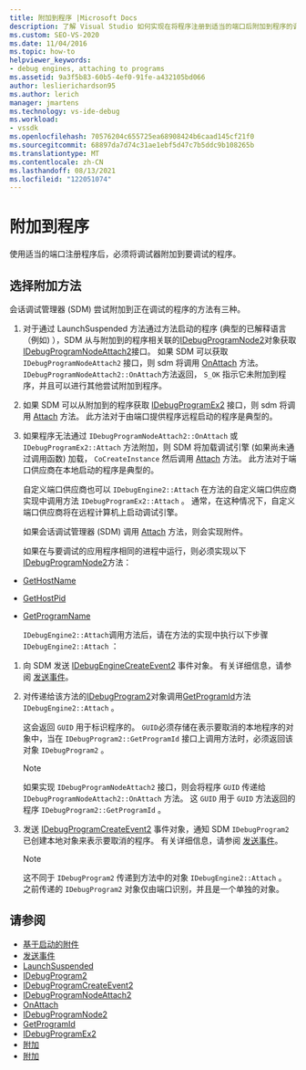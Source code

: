 ```yaml
---
title: 附加到程序 |Microsoft Docs
description: 了解 Visual Studio 如何实现在将程序注册到适当的端口后附加到程序的调试器。
ms.custom: SEO-VS-2020
ms.date: 11/04/2016
ms.topic: how-to
helpviewer_keywords:
- debug engines, attaching to programs
ms.assetid: 9a3f5b83-60b5-4ef0-91fe-a432105bd066
author: leslierichardson95
ms.author: lerich
manager: jmartens
ms.technology: vs-ide-debug
ms.workload:
- vssdk
ms.openlocfilehash: 70576204c655725ea68908424b6caad145cf21f0
ms.sourcegitcommit: 68897da7d74c31ae1ebf5d47c7b5ddc9b108265b
ms.translationtype: MT
ms.contentlocale: zh-CN
ms.lasthandoff: 08/13/2021
ms.locfileid: "122051074"
---
```

# <a name="attach-to-the-program"></a>附加到程序
使用适当的端口注册程序后，必须将调试器附加到要调试的程序。

## <a name="choose-how-to-attach"></a>选择附加方法
 会话调试管理器 (SDM) 尝试附加到正在调试的程序的方法有三种。

1. 对于通过 LaunchSuspended 方法通过[](../../extensibility/debugger/reference/idebugenginelaunch2-launchsuspended.md)方法启动的程序 (典型的已解释语言（例如) ），SDM 从与附加到的程序相关联的[IDebugProgramNode2](../../extensibility/debugger/reference/idebugprogramnode2.md)对象获取[IDebugProgramNodeAttach2](../../extensibility/debugger/reference/idebugprogramnodeattach2.md)接口。 如果 SDM 可以获取 `IDebugProgramNodeAttach2` 接口，则 sdm 将调用 [OnAttach](../../extensibility/debugger/reference/idebugprogramnodeattach2-onattach.md) 方法。 `IDebugProgramNodeAttach2::OnAttach`方法返回， `S_OK` 指示它未附加到程序，并且可以进行其他尝试附加到程序。

2. 如果 SDM 可以从附加到的程序获取 [IDebugProgramEx2](../../extensibility/debugger/reference/idebugprogramex2.md) 接口，则 sdm 将调用 [Attach](../../extensibility/debugger/reference/idebugprogramex2-attach.md) 方法。 此方法对于由端口提供程序远程启动的程序是典型的。

3. 如果程序无法通过 `IDebugProgramNodeAttach2::OnAttach` 或 `IDebugProgramEx2::Attach` 方法附加，则 SDM 将加载调试引擎 (如果尚未通过调用函数) 加载， `CoCreateInstance` 然后调用 [Attach](../../extensibility/debugger/reference/idebugengine2-attach.md) 方法。 此方法对于端口供应商在本地启动的程序是典型的。

    自定义端口供应商也可以 `IDebugEngine2::Attach` 在方法的自定义端口供应商实现中调用方法 `IDebugProgramEx2::Attach` 。 通常，在这种情况下，自定义端口供应商将在远程计算机上启动调试引擎。

   如果会话调试管理器 (SDM) 调用 [Attach](../../extensibility/debugger/reference/idebugengine2-attach.md) 方法，则会实现附件。

   如果在与要调试的应用程序相同的进程中运行，则必须实现以下 [IDebugProgramNode2](../../extensibility/debugger/reference/idebugprogramnode2.md)方法：

- [GetHostName](../../extensibility/debugger/reference/idebugprogramnode2-gethostname.md)

- [GetHostPid](../../extensibility/debugger/reference/idebugprogramnode2-gethostpid.md)

- [GetProgramName](../../extensibility/debugger/reference/idebugprogramnode2-getprogramname.md)

  `IDebugEngine2::Attach`调用方法后，请在方法的实现中执行以下步骤 `IDebugEngine2::Attach` ：

1. 向 SDM 发送 [IDebugEngineCreateEvent2](../../extensibility/debugger/reference/idebugenginecreateevent2.md) 事件对象。 有关详细信息，请参阅 [发送事件](../../extensibility/debugger/sending-events.md)。

2. 对传递给该方法的[IDebugProgram2](../../extensibility/debugger/reference/idebugprogram2.md)对象调用[GetProgramId](../../extensibility/debugger/reference/idebugprogram2-getprogramid.md)方法 `IDebugEngine2::Attach` 。

     这会返回 `GUID` 用于标识程序的。 `GUID`必须存储在表示要取消的本地程序的对象中，当在 `IDebugProgram2::GetProgramId` 接口上调用方法时，必须返回该对象 `IDebugProgram2` 。

    > [!NOTE]
    > 如果实现 `IDebugProgramNodeAttach2` 接口，则会将程序 `GUID` 传递给 `IDebugProgramNodeAttach2::OnAttach` 方法。 这 `GUID` 用于 `GUID` 方法返回的程序 `IDebugProgram2::GetProgramId` 。

3. 发送 [IDebugProgramCreateEvent2](../../extensibility/debugger/reference/idebugprogramcreateevent2.md) 事件对象，通知 SDM `IDebugProgram2` 已创建本地对象来表示要取消的程序。 有关详细信息，请参阅 [发送事件](../../extensibility/debugger/sending-events.md)。

    > [!NOTE]
    > 这不同于 `IDebugProgram2` 传递到方法中的对象 `IDebugEngine2::Attach` 。 之前传递的 `IDebugProgram2` 对象仅由端口识别，并且是一个单独的对象。

## <a name="see-also"></a>请参阅
- [基于启动的附件](../../extensibility/debugger/launch-based-attachment.md)
- [发送事件](../../extensibility/debugger/sending-events.md)
- [LaunchSuspended](../../extensibility/debugger/reference/idebugenginelaunch2-launchsuspended.md)
- [IDebugProgram2](../../extensibility/debugger/reference/idebugprogram2.md)
- [IDebugProgramCreateEvent2](../../extensibility/debugger/reference/idebugprogramcreateevent2.md)
- [IDebugProgramNodeAttach2](../../extensibility/debugger/reference/idebugprogramnodeattach2.md)
- [OnAttach](../../extensibility/debugger/reference/idebugprogramnodeattach2-onattach.md)
- [IDebugProgramNode2](../../extensibility/debugger/reference/idebugprogramnode2.md)
- [GetProgramId](../../extensibility/debugger/reference/idebugprogram2-getprogramid.md)
- [IDebugProgramEx2](../../extensibility/debugger/reference/idebugprogramex2.md)
- [附加](../../extensibility/debugger/reference/idebugprogramex2-attach.md)
- [附加](../../extensibility/debugger/reference/idebugengine2-attach.md)
